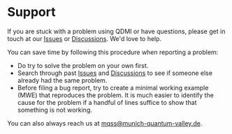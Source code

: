# Support

<!-- [DOXYGEN] -->

If you are stuck with a problem using QDMI or have questions, please get in touch at our
[Issues](https://github.com/Munich-Quantum-Software-Stack/QDMI/issues) or
[Discussions](https://github.com/Munich-Quantum-Software-Stack/QDMI/discussions). We'd love to help.

You can save time by following this procedure when reporting a problem:

- Do try to solve the problem on your own first.
- Search through past [Issues](https://github.com/Munich-Quantum-Software-Stack/QDMI/issues) and
  [Discussions](https://github.com/Munich-Quantum-Software-Stack/QDMI/discussions) to see if someone
  else already had the same problem.
- Before filing a bug report, try to create a minimal working example (MWE) that reproduces the
  problem. It is much easier to identify the cause for the problem if a handful of lines suffice to
  show that something is not working.

You can also always reach us at
[mqss@munich-quantum-valley.de](mailto:mqss@munich-quantum-valley.de).

<!-- [DOXYGEN] -->
